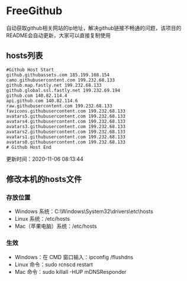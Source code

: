 # FreeGithub
自动获取github相关网站的ip地址，解决github链接不畅通的问题，该项目的README会自动更新，大家可以直接复制使用

## hosts列表
```base
#Github Host Start
github.githubassets.com 185.199.108.154
camo.githubusercontent.com 199.232.68.133
github.map.fastly.net 199.232.68.133
github.global.ssl.fastly.net 199.232.69.194
github.com 140.82.114.4
api.github.com 140.82.114.6
raw.githubusercontent.com 199.232.68.133
favicons.githubusercontent.com 199.232.68.133
avatars5.githubusercontent.com 199.232.68.133
avatars4.githubusercontent.com 199.232.68.133
avatars3.githubusercontent.com 199.232.68.133
avatars2.githubusercontent.com 199.232.68.133
avatars1.githubusercontent.com 199.232.68.133
avatars0.githubusercontent.com 199.232.68.133
# Github Host End
```

更新时间：2020-11-06 08:13:44

## 修改本机的hosts文件
### 存放位置
* Windows 系统：C:\Windows\System32\drivers\etc\hosts
* Linux 系统：/etc/hosts
* Mac（苹果电脑）系统：/etc/hosts

### 生效
* Windows：在 CMD 窗口输入：ipconfig /flushdns
* Linux 命令：sudo rcnscd restart
* Mac 命令：sudo killall -HUP mDNSResponder